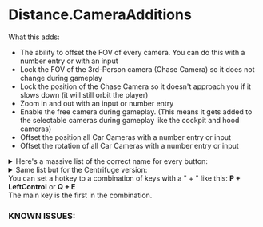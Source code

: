 # Distance.CameraAdditions
What this adds:

- The ability to offset the FOV of every camera. You can do this with a number entry or with an input
- Lock the FOV of the 3rd-Person camera (Chase Camera) so it does not change during gameplay
- Lock the position of the Chase Camera so it doesn't approach you if it slows down (it will still orbit the player)
- Zoom in and out with an input or number entry
- Enable the free camera during gameplay. (This means it gets added to the selectable cameras during gameplay like the cockpit and hood cameras)
- Offset the position all Car Cameras with a number entry or input
- Offset the rotation of all Car Cameras with a number entry or input

<details>
  <summary>Here's a massive list of the correct name for every button:</summary>
  
   * None
   * Backspace
   * Tab
   * Clear
   * Return
   * Pause
   * Escape
   * Space
   * Exclaim
   * DoubleQuote
   * Hash
   * Dollar
   * Ampersand
   * Quote
   * LeftParen
   * RightParen
   * Asterisk
   * Plus
   * Comma
   * Minus
   * Period
   * Slash
   * Alpha0
   * Alpha1
   * Alpha2
   * Alpha3
   * Alpha4
   * Alpha5
   * Alpha6
   * Alpha7
   * Alpha8
   * Alpha9
   * Colon
   * Semicolon
   * Less
   * Equals
   * Greater
   * Question
   * At
   * LeftBracket
   * Backslash
   * RightBracket
   * Caret
   * Underscore
   * BackQuote
   * A
   * B
   * C
   * D
   * E
   * F
   * G
   * H
   * I
   * J
   * K
   * L
   * M
   * N
   * O
   * P
   * Q
   * R
   * S
   * T
   * U
   * V
   * W
   * X
   * Y
   * Z
   * Delete
   * Keypad0
   * Keypad1
   * Keypad2
   * Keypad3
   * Keypad4
   * Keypad5
   * Keypad6
   * Keypad7
   * Keypad8
   * Keypad9
   * KeypadPeriod
   * KeypadDivide
   * KeypadMultiply
   * KeypadMinus
   * KeypadPlus
   * KeypadEnter
   * KeypadEquals
   * UpArrow
   * DownArrow
   * RightArrow
   * LeftArrow
   * Insert
   * Home
   * End
   * PageUp
   * PageDown
   * F1
   * F2
   * F3
   * F4
   * F5
   * F6
   * F7
   * F8
   * F9
   * F10
   * F11
   * F12
   * F13
   * F14
   * F15
   * Numlock
   * CapsLock
   * ScrollLock
   * RightShift
   * LeftShift
   * RightControl
   * LeftControl
   * RightAlt
   * LeftAlt
   * RightApple
   * RightApple
   * LeftCommand
   * LeftCommand
   * LeftWindows
   * RightWindows
   * AltGr
   * Help
   * Print
   * SysReq
   * Break
   * Menu
   * Mouse0
   * Mouse1
   * Mouse2
   * Mouse3
   * Mouse4
   * Mouse5
   * Mouse6
   * JoystickButton0
   * JoystickButton1
   * JoystickButton2
   * JoystickButton3
   * JoystickButton4
   * JoystickButton5
   * JoystickButton6
   * JoystickButton7
   * JoystickButton8
   * JoystickButton9
   * JoystickButton10
   * JoystickButton11
   * JoystickButton12
   * JoystickButton13
   * JoystickButton14
   * JoystickButton15
   * JoystickButton16
   * JoystickButton17
   * JoystickButton18
   * JoystickButton19
   * Joystick1Button0
   * Joystick1Button1
   * Joystick1Button2
   * Joystick1Button3
   * Joystick1Button4
   * Joystick1Button5
   * Joystick1Button6
   * Joystick1Button7
   * Joystick1Button8
   * Joystick1Button9
   * Joystick1Button10
   * Joystick1Button11
   * Joystick1Button12
   * Joystick1Button13
   * Joystick1Button14
   * Joystick1Button15
   * Joystick1Button16
   * Joystick1Button17
   * Joystick1Button18
   * Joystick1Button19
   * Joystick2Button0
   * Joystick2Button1
   * Joystick2Button2
   * Joystick2Button3
   * Joystick2Button4
   * Joystick2Button5
   * Joystick2Button6
   * Joystick2Button7
   * Joystick2Button8
   * Joystick2Button9
   * Joystick2Button10
   * Joystick2Button11
   * Joystick2Button12
   * Joystick2Button13
   * Joystick2Button14
   * Joystick2Button15
   * Joystick2Button16
   * Joystick2Button17
   * Joystick2Button18
   * Joystick2Button19
   * Joystick3Button0
   * Joystick3Button1
   * Joystick3Button2
   * Joystick3Button3
   * Joystick3Button4
   * Joystick3Button5
   * Joystick3Button6
   * Joystick3Button7
   * Joystick3Button8
   * Joystick3Button9
   * Joystick3Button10
   * Joystick3Button11
   * Joystick3Button12
   * Joystick3Button13
   * Joystick3Button14
   * Joystick3Button15
   * Joystick3Button16
   * Joystick3Button17
   * Joystick3Button18
   * Joystick3Button19
   * Joystick4Button0
   * Joystick4Button1
   * Joystick4Button2
   * Joystick4Button3
   * Joystick4Button4
   * Joystick4Button5
   * Joystick4Button6
   * Joystick4Button7
   * Joystick4Button8
   * Joystick4Button9
   * Joystick4Button10
   * Joystick4Button11
   * Joystick4Button12
   * Joystick4Button13
   * Joystick4Button14
   * Joystick4Button15
   * Joystick4Button16
   * Joystick4Button17
   * Joystick4Button18
   * Joystick4Button19
   * Joystick5Button0
   * Joystick5Button1
   * Joystick5Button2
   * Joystick5Button3
   * Joystick5Button4
   * Joystick5Button5
   * Joystick5Button6
   * Joystick5Button7
   * Joystick5Button8
   * Joystick5Button9
   * Joystick5Button10
   * Joystick5Button11
   * Joystick5Button12
   * Joystick5Button13
   * Joystick5Button14
   * Joystick5Button15
   * Joystick5Button16
   * Joystick5Button17
   * Joystick5Button18
   * Joystick5Button19
   * Joystick6Button0
   * Joystick6Button1
   * Joystick6Button2
   * Joystick6Button3
   * Joystick6Button4
   * Joystick6Button5
   * Joystick6Button6
   * Joystick6Button7
   * Joystick6Button8
   * Joystick6Button9
   * Joystick6Button10
   * Joystick6Button11
   * Joystick6Button12
   * Joystick6Button13
   * Joystick6Button14
   * Joystick6Button15
   * Joystick6Button16
   * Joystick6Button17
   * Joystick6Button18
   * Joystick6Button19
   * Joystick7Button0
   * Joystick7Button1
   * Joystick7Button2
   * Joystick7Button3
   * Joystick7Button4
   * Joystick7Button5
   * Joystick7Button6
   * Joystick7Button7
   * Joystick7Button8
   * Joystick7Button9
   * Joystick7Button10
   * Joystick7Button11
   * Joystick7Button12
   * Joystick7Button13
   * Joystick7Button14
   * Joystick7Button15
   * Joystick7Button16
   * Joystick7Button17
   * Joystick7Button18
   * Joystick7Button19
   * Joystick8Button0
   * Joystick8Button1
   * Joystick8Button2
   * Joystick8Button3
   * Joystick8Button4
   * Joystick8Button5
   * Joystick8Button6
   * Joystick8Button7
   * Joystick8Button8
   * Joystick8Button9
   * Joystick8Button10
   * Joystick8Button11
   * Joystick8Button12
   * Joystick8Button13
   * Joystick8Button14
   * Joystick8Button15
   * Joystick8Button16
   * Joystick8Button17
   * Joystick8Button18
   * Joystick8Button19
</details>
<details>
  <summary>Same list but for the Centrifuge version:</summary>
  
   * backspace
   * delete
   * tab
   * clear
   * return
   * pause
   * escape
   * space <br> <br>
   * [0]
   * [1]
   * [2]
   * [3]
   * [4]
   * [5]
   * [6]
   * [7]
   * [8]
   * [9]
   * [.]
   * [/]
   * [*]
   * [-]
   * [+] <br> <br>
   * up
   * down
   * right
   * left <br> <br>
   * equals
   * enter
   * insert
   * home
   * end
   * page up
   * page down <br> <br>
   * f1
   * f2
   * f3
   * f4
   * f5
   * f6
   * f7
   * f8
   * f9
   * f10
   * f11
   * f12
   * f13
   * f14
   * f15 <br> <br>
   * 0
   * 1
   * 2
   * 3
   * 4
   * 5
   * 6
   * 7
   * 8
   * 9 <br> <br>
   * -
   * =
   * !
   * @
   * #
   * $
   * %
   * ^
   * &
   * *
   * (
   * )
   * _
   * +
   * [
   * ]
   * `
   * {
   * }
   * ~
   * ;
   * '
   * \
   * :
   * "
   * |
   * ,
   * .
   * /
   * <
   * >
   * ? <br> <br>
   * a
   * b
   * c
   * d
   * e
   * f
   * g
   * h
   * i
   * j
   * k
   * l
   * m
   * n
   * o
   * p
   * q
   * r
   * s
   * t
   * u
   * v
   * w
   * x
   * y
   * z <br> <br>
   * numlock
   * caps lock
   * scroll lock
   * right s$$anonymous$$ft
   * left s$$anonymous$$ft
   * right ctrl
   * left ctrl
   * right alt
   * left alt
   * right cmd
   * left cmd
   * right super
   * left super
   * alt gr <br> <br>
   * compose
   * help
   * print screen
   * sys req
   * break
   * menu
   * power
   * euro
   * undo <br> <br>
   * mouse 0
   * mouse 1
   * mouse 2
   * mouse 3
   * mouse 4
   * mouse 5
   * mouse 6 <br> <br>
   * joystick button 0
   * joystick button 1
   * joystick button 2
   * joystick button 3
   * joystick button 4
   * joystick button 5
   * joystick button 6
   * joystick button 7
   * joystick button 8
   * joystick button 9
   * joystick button 10
   * joystick button 11
   * joystick button 12
   * joystick button 13
   * joystick button 14
   * joystick button 15
   * joystick button 16
   * joystick button 17
   * joystick button 18
   * joystick button 19
   * joystick 1 button 0
   * joystick 1 button 1
   * joystick 1 button 2
   * joystick 1 button 3
   * joystick 1 button 4
   * joystick 1 button 5
   * joystick 1 button 6
   * joystick 1 button 7
   * joystick 1 button 8
   * joystick 1 button 9
   * joystick 1 button 10
   * joystick 1 button 11
   * joystick 1 button 12
   * joystick 1 button 13
   * joystick 1 button 14
   * joystick 1 button 15
   * joystick 1 button 16
   * joystick 1 button 17
   * joystick 1 button 18
   * joystick 1 button 19
   * joystick 2 button 0
   * joystick 2 button 1
   * joystick 2 button 2
   * joystick 2 button 3
   * joystick 2 button 4
   * joystick 2 button 5
   * joystick 2 button 6
   * joystick 2 button 7
   * joystick 2 button 8
   * joystick 2 button 9
   * joystick 2 button 10
   * joystick 2 button 11
   * joystick 2 button 12
   * joystick 2 button 13
   * joystick 2 button 14
   * joystick 2 button 15
   * joystick 2 button 16
   * joystick 2 button 17
   * joystick 2 button 18
   * joystick 2 button 19
   * joystick 3 button 0
   * joystick 3 button 1
   * joystick 3 button 2
   * joystick 3 button 3
   * joystick 3 button 4
   * joystick 3 button 5
   * joystick 3 button 6
   * joystick 3 button 7
   * joystick 3 button 8
   * joystick 3 button 9
   * joystick 3 button 10
   * joystick 3 button 11
   * joystick 3 button 12
   * joystick 3 button 13
   * joystick 3 button 14
   * joystick 3 button 15
   * joystick 3 button 16
   * joystick 3 button 17
   * joystick 3 button 18
   * joystick 3 button 19
   * joystick 4 button 0
   * joystick 4 button 1
   * joystick 4 button 2
   * joystick 4 button 3
   * joystick 4 button 4
   * joystick 4 button 5
   * joystick 4 button 6
   * joystick 4 button 7
   * joystick 4 button 8
   * joystick 4 button 9
   * joystick 4 button 10
   * joystick 4 button 11
   * joystick 4 button 12
   * joystick 4 button 13
   * joystick 4 button 14
   * joystick 4 button 15
   * joystick 4 button 16
   * joystick 4 button 17
   * joystick 4 button 18
   * joystick 4 button 19
   * joystick 5 button 0
   * joystick 5 button 1
   * joystick 5 button 2
   * joystick 5 button 3
   * joystick 5 button 4
   * joystick 5 button 5
   * joystick 5 button 6
   * joystick 5 button 7
   * joystick 5 button 8
   * joystick 5 button 9
   * joystick 5 button 10
   * joystick 5 button 11
   * joystick 5 button 12
   * joystick 5 button 13
   * joystick 5 button 14
   * joystick 5 button 15
   * joystick 5 button 16
   * joystick 5 button 17
   * joystick 5 button 18
   * joystick 5 button 19
   * joystick 6 button 0
   * joystick 6 button 1
   * joystick 6 button 2
   * joystick 6 button 3
   * joystick 6 button 4
   * joystick 6 button 5
   * joystick 6 button 6
   * joystick 6 button 7
   * joystick 6 button 8
   * joystick 6 button 9
   * joystick 6 button 10
   * joystick 6 button 11
   * joystick 6 button 12
   * joystick 6 button 13
   * joystick 6 button 14
   * joystick 6 button 15
   * joystick 6 button 16
   * joystick 6 button 17
   * joystick 6 button 18
   * joystick 6 button 19
   * joystick 7 button 0
   * joystick 7 button 1
   * joystick 7 button 2
   * joystick 7 button 3
   * joystick 7 button 4
   * joystick 7 button 5
   * joystick 7 button 6
   * joystick 7 button 7
   * joystick 7 button 8
   * joystick 7 button 9
   * joystick 7 button 10
   * joystick 7 button 11
   * joystick 7 button 12
   * joystick 7 button 13
   * joystick 7 button 14
   * joystick 7 button 15
   * joystick 7 button 16
   * joystick 7 button 17
   * joystick 7 button 18
   * joystick 7 button 19
   * joystick 8 button 0
   * joystick 8 button 1
   * joystick 8 button 2
   * joystick 8 button 3
   * joystick 8 button 4
   * joystick 8 button 5
   * joystick 8 button 6
   * joystick 8 button 7
   * joystick 8 button 8
   * joystick 8 button 9
   * joystick 8 button 10
   * joystick 8 button 11
   * joystick 8 button 12
   * joystick 8 button 13
   * joystick 8 button 14
   * joystick 8 button 15
   * joystick 8 button 16
   * joystick 8 button 17
   * joystick 8 button 18
   * joystick 8 button 19
   * joystick 9 button 0
   * joystick 9 button 1
   * joystick 9 button 2
   * joystick 9 button 3
   * joystick 9 button 4
   * joystick 9 button 5
   * joystick 9 button 6
   * joystick 9 button 7
   * joystick 9 button 8
   * joystick 9 button 9
   * joystick 9 button 10
   * joystick 9 button 11
   * joystick 9 button 12
   * joystick 9 button 13
   * joystick 9 button 14
   * joystick 9 button 15
   * joystick 9 button 16
   * joystick 9 button 17
   * joystick 9 button 18
   * joystick 9 button 19
   * joystick 10 button 0
   * joystick 10 button 1
   * joystick 10 button 2
   * joystick 10 button 3
   * joystick 10 button 4
   * joystick 10 button 5
   * joystick 10 button 6
   * joystick 10 button 7
   * joystick 10 button 8
   * joystick 10 button 9
   * joystick 10 button 10
   * joystick 10 button 11
   * joystick 10 button 12
   * joystick 10 button 13
   * joystick 10 button 14
   * joystick 10 button 15
   * joystick 10 button 16
   * joystick 10 button 17
   * joystick 10 button 18
   * joystick 10 button 19
   * joystick 11 button 0
   * joystick 11 button 1
   * joystick 11 button 2
   * joystick 11 button 3
   * joystick 11 button 4
   * joystick 11 button 5
   * joystick 11 button 6
   * joystick 11 button 7
   * joystick 11 button 8
   * joystick 11 button 9
   * joystick 11 button 10
   * joystick 11 button 11
   * joystick 11 button 12
   * joystick 11 button 13
   * joystick 11 button 14
   * joystick 11 button 15
   * joystick 11 button 16
   * joystick 11 button 17
   * joystick 11 button 18
   * joystick 11 button 19
   * joystick 12 button 0
   * joystick 12 button 1
   * joystick 12 button 2
   * joystick 12 button 3
   * joystick 12 button 4
   * joystick 12 button 5
   * joystick 12 button 6
   * joystick 12 button 7
   * joystick 12 button 8
   * joystick 12 button 9
   * joystick 12 button 10
   * joystick 12 button 11
   * joystick 12 button 12
   * joystick 12 button 13
   * joystick 12 button 14
   * joystick 12 button 15
   * joystick 12 button 16
   * joystick 12 button 17
   * joystick 12 button 18
   * joystick 12 button 19
   * joystick 13 button 0
   * joystick 13 button 1
   * joystick 13 button 2
   * joystick 13 button 3
   * joystick 13 button 4
   * joystick 13 button 5
   * joystick 13 button 6
   * joystick 13 button 7
   * joystick 13 button 8
   * joystick 13 button 9
   * joystick 13 button 10
   * joystick 13 button 11
   * joystick 13 button 12
   * joystick 13 button 13
   * joystick 13 button 14
   * joystick 13 button 15
   * joystick 13 button 16
   * joystick 13 button 17
   * joystick 13 button 18
   * joystick 13 button 19
   * joystick 14 button 0
   * joystick 14 button 1
   * joystick 14 button 2
   * joystick 14 button 3
   * joystick 14 button 4
   * joystick 14 button 5
   * joystick 14 button 6
   * joystick 14 button 7
   * joystick 14 button 8
   * joystick 14 button 9
   * joystick 14 button 10
   * joystick 14 button 11
   * joystick 14 button 12
   * joystick 14 button 13
   * joystick 14 button 14
   * joystick 14 button 15
   * joystick 14 button 16
   * joystick 14 button 17
   * joystick 14 button 18
   * joystick 14 button 19
   * joystick 15 button 0
   * joystick 15 button 1
   * joystick 15 button 2
   * joystick 15 button 3
   * joystick 15 button 4
   * joystick 15 button 5
   * joystick 15 button 6
   * joystick 15 button 7
   * joystick 15 button 8
   * joystick 15 button 9
   * joystick 15 button 10
   * joystick 15 button 11
   * joystick 15 button 12
   * joystick 15 button 13
   * joystick 15 button 14
   * joystick 15 button 15
   * joystick 15 button 16
   * joystick 15 button 17
   * joystick 15 button 18
   * joystick 15 button 19
   * joystick 16 button 0
   * joystick 16 button 1
   * joystick 16 button 2
   * joystick 16 button 3
   * joystick 16 button 4
   * joystick 16 button 5
   * joystick 16 button 6
   * joystick 16 button 7
   * joystick 16 button 8
   * joystick 16 button 9
   * joystick 16 button 10
   * joystick 16 button 11
   * joystick 16 button 12
   * joystick 16 button 13
   * joystick 16 button 14
   * joystick 16 button 15
   * joystick 16 button 16
   * joystick 16 button 17
   * joystick 16 button 18
   * joystick 16 button 19
 </details>
 You can set a hotkey to a combination of keys with a " + " like this: <b>P + LeftControl</b> or <b>Q + E</b> <br>
 The main key is the first in the combination.

<h3>KNOWN ISSUES:</h3>
